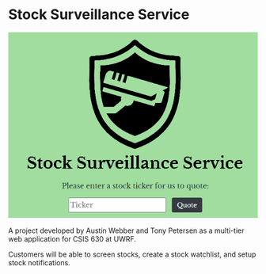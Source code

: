 # Stock Surveillance Service
![Frontend Image](logo/Landing_Page.PNG)

A project developed by Austin Webber and Tony Petersen as a multi-tier web application for CSIS 630 at UWRF.

Customers will be able to screen stocks, create a stock watchlist, and setup stock notifications.

